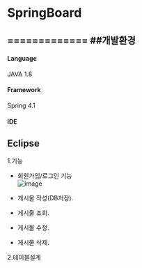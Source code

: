 # SpringBoard
=============
##개발환경
---------
#### Language 
JAVA 1.8  
#### Framework  
Spring 4.1  
#### IDE  
Eclipse
-----------
1.기능  
* 회원가입/로그인 기능  
![image](https://user-images.githubusercontent.com/75213468/118921302-edaed380-b972-11eb-99a5-b64343b8a894.png)

* 게시물 작성(DB저장).  

* 게시물 조회.  
* 게시물 수정.  
* 게시물 삭제.  

2.테이블설계
